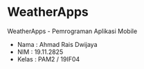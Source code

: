 # WeatherApps
WeatherApps - Pemrograman Aplikasi Mobile

- Nama  : Ahmad Rais Dwijaya
- NIM   : 19.11.2825
- Kelas : PAM2 / 19IF04
